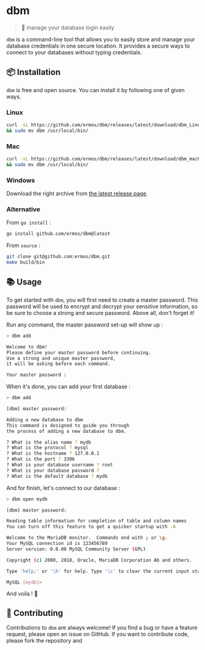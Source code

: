 # dbm
> 💼 manage your database login easily

`dbm` is a command-line tool that allows you
to easily store and manage your database credentials
in one secure location. It provides a secure ways to connect
to your databases without typing credentials.

## 📦 Installation

`dbm` is free and open source. You can install it by following one of given ways.

### Linux

```bash
curl -sL https://github.com/ermos/dbm/releases/latest/download/dbm_Linux_$(uname -m).tar.gz | tar -xvz --wildcards 'dbm' \
&& sudo mv dbm /usr/local/bin/
```

### Mac

```bash
curl -sL https://github.com/ermos/dbm/releases/latest/download/dbm_macOS_all.tar.gz | tar -xvz --wildcards 'dbm' \
&& sudo mv dbm /usr/local/bin/
```

### Windows

Download the right archive from [the latest release page](https://github.com/ermos/dbm/releases/latest).

### Alternative

From `go install` :
```bash
go install github.com/ermos/dbm@latest
```

From `source` :
```bash
git clone git@github.com:ermos/dbm.git
make build/bin
```

## 📚 Usage

To get started with `dbm`, you will first need to create a master password.
This password will be used to encrypt and decrypt your sensitive information,
so be sure to choose a strong and secure password. Above all, don't forget it!

Run any command, the master password set-up will show up :
```bash
> dbm add

Welcome to dbm!
Please define your master password before continuing.
Use a strong and unique master password,
it will be asking before each command.

Your master password :

```

When it's done, you can add your first database :
```bash
> dbm add

[dbm] master password: 

Adding a new database to dbm
This command is designed to guide you through
the process of adding a new database to dbm.

? What is the alias name ? mydb
? What is the protocol ? mysql
? What is the hostname ? 127.0.0.1
? What is the port ? 3306
? What is your database username ? root
? What is your database password ? 
? What is the default database ? mydb
```

And for finish, let's connect to our database :
```bash
> dbm open mydb

[dbm] master password: 

Reading table information for completion of table and column names
You can turn off this feature to get a quicker startup with -A

Welcome to the MariaDB monitor.  Commands end with ; or \g.
Your MySQL connection id is 123456789
Server version: 0.0.00 MySQL Community Server (GPL)

Copyright (c) 2000, 2018, Oracle, MariaDB Corporation Ab and others.

Type 'help;' or '\h' for help. Type '\c' to clear the current input statement.

MySQL [mydb]> 
```

And voila ! 🎉

## 🤝 Contributing

Contributions to `dbm` are always welcome!
If you find a bug or have a feature request, please open an issue on GitHub.
If you want to contribute code, please fork the repository and